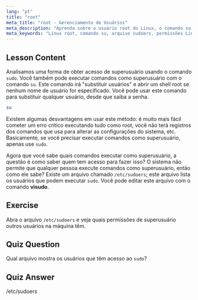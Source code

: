 ```yaml
---
lang: "pt"
title: "root"
meta_title: "root - Gerenciamento de Usuários"
meta_description: "Aprenda sobre o usuário root do Linux, o comando su e o arquivo /etc/sudoers. Entenda o acesso e as permissões de superusuário no Linux com este guia para iniciantes."
meta_keywords: "Linux root, comando su, arquivo sudoers, permissões Linux, superusuário, tutorial Linux, guia para iniciantes"
---
```


## Lesson Content

Analisamos uma forma de obter acesso de superusuário usando o comando `sudo`. Você também pode executar comandos como superusuário com o comando `su`. Este comando irá "substituir usuários" e abrir um shell root se nenhum nome de usuário for especificado. Você pode usar este comando para substituir qualquer usuário, desde que saiba a senha.

```bash
su
```

Existem algumas desvantagens em usar este método: é muito mais fácil cometer um erro crítico executando tudo como root, você não terá registros dos comandos que usa para alterar as configurações do sistema, etc. Basicamente, se você precisar executar comandos como superusuário, apenas use `sudo`.

Agora que você sabe quais comandos executar como superusuário, a questão é como saber quem tem acesso para fazer isso? O sistema não permite que qualquer pessoa execute comandos como superusuário, então como ele sabe? Existe um arquivo chamado `/etc/sudoers`; este arquivo lista os usuários que podem executar `sudo`. Você pode editar este arquivo com o comando **visudo**.

## Exercise

Abra o arquivo `/etc/sudoers` e veja quais permissões de superusuário outros usuários na máquina têm.

## Quiz Question

Qual arquivo mostra os usuários que têm acesso ao `sudo`?

## Quiz Answer

/etc/sudoers
